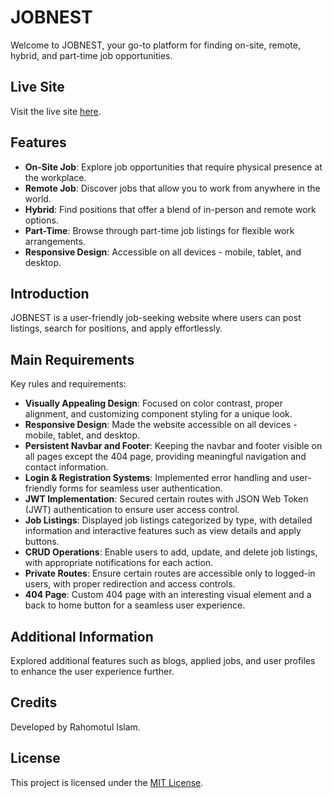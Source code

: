 # JOBNEST

Welcome to JOBNEST, your go-to platform for finding on-site, remote, hybrid, and part-time job opportunities.

## Live Site
Visit the live site [here](https://jobnestbd.web.app/).

## Features
- **On-Site Job**: Explore job opportunities that require physical presence at the workplace.
- **Remote Job**: Discover jobs that allow you to work from anywhere in the world.
- **Hybrid**: Find positions that offer a blend of in-person and remote work options.
- **Part-Time**: Browse through part-time job listings for flexible work arrangements.
- **Responsive Design**: Accessible on all devices - mobile, tablet, and desktop.

## Introduction
JOBNEST is a user-friendly job-seeking website where users can post listings, search for positions, and apply effortlessly. 

## Main Requirements
Key rules and requirements:
- **Visually Appealing Design**: Focused on color contrast, proper alignment, and customizing component styling for a unique look.
- **Responsive Design**: Made the website accessible on all devices - mobile, tablet, and desktop.
- **Persistent Navbar and Footer**: Keeping the navbar and footer visible on all pages except the 404 page, providing meaningful navigation and contact information.
- **Login & Registration Systems**: Implemented error handling and user-friendly forms for seamless user authentication.
- **JWT Implementation**: Secured certain routes with JSON Web Token (JWT) authentication to ensure user access control.
- **Job Listings**: Displayed job listings categorized by type, with detailed information and interactive features such as view details and apply buttons.
- **CRUD Operations**: Enable users to add, update, and delete job listings, with appropriate notifications for each action.
- **Private Routes**: Ensure certain routes are accessible only to logged-in users, with proper redirection and access controls.
- **404 Page**: Custom 404 page with an interesting visual element and a back to home button for a seamless user experience.

## Additional Information
Explored additional features such as blogs, applied jobs, and user profiles to enhance the user experience further. 

## Credits
Developed by Rahomotul Islam.

## License
This project is licensed under the [MIT License](LICENSE).

